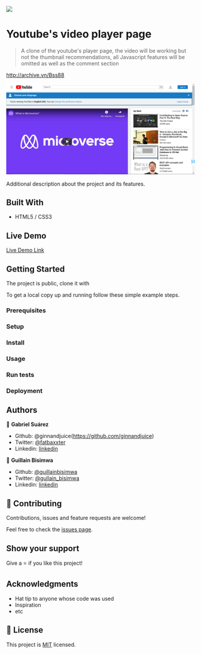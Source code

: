 ![](https://img.shields.io/badge/Microverse-blueviolet)

# Youtube's video player page

> A clone of the youtube's player page, the video will be working but not the thumbnail recommendations, all Javascript features will be omitted as well as the comment section

http://archive.vn/Bss88



![Alt text](https://github.com/GabrielJSuarez/YoutubeVideoPage/blob/Youtube-Clone-Feature/screenshot.png?raw=true "Optional title")

Additional description about the project and its features.

## Built With

- HTML5 / CSS3

## Live Demo

[Live Demo Link](https://livedemo.com)


## Getting Started

The project is public, clone it with 

To get a local copy up and running follow these simple example steps.

### Prerequisites

### Setup

### Install

### Usage

### Run tests

### Deployment



## Authors

👤 **Gabriel Suárez**

- Github: @ginnandjuice(https://github.com/ginnandjuice)
- Twitter: [@fatbaxxter](https://twitter.com/fatbaxxter)
- Linkedin: [linkedin](https://www.linkedin.com/in/gabriel-su%C3%A1rez-torres-85125a1ab/)

👤 **Guillain Bisimwa**

- Github: [@guillainbisimwa](https://github.com/guillainbisimwa)
- Twitter: [@gullain_bisimwa](https://twitter.com/gullain_bisimwa)
- Linkedin: [linkedin](https://www.linkedin.com/in/guillain-bisimwa-8a8b7a7b/)

## 🤝 Contributing

Contributions, issues and feature requests are welcome!

Feel free to check the [issues page](issues/).

## Show your support

Give a ⭐️ if you like this project!

## Acknowledgments

- Hat tip to anyone whose code was used
- Inspiration
- etc

## 📝 License

This project is [MIT](lic.url) licensed.
